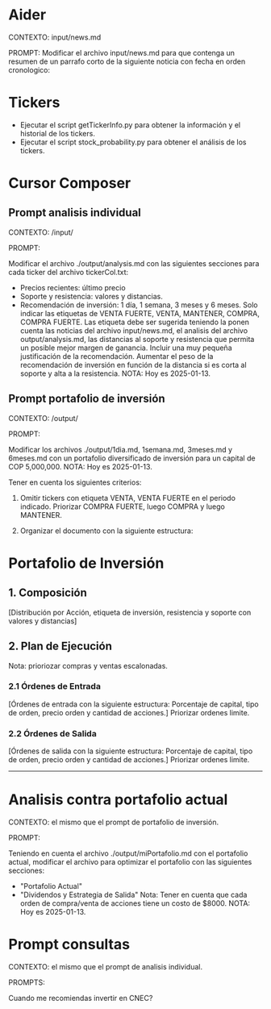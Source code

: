 # Aider
CONTEXTO: input/news.md

PROMPT: Modificar el archivo input/news.md para que contenga un resumen de un parrafo corto de la siguiente noticia con fecha en orden cronologico:

# Tickers

- Ejecutar el script getTickerInfo.py para obtener la información y el historial de los tickers.
- Ejecutar el script stock_probability.py para obtener el análisis de los tickers.

# Cursor Composer

## Prompt analisis individual

CONTEXTO: /input/

PROMPT:

Modificar el archivo ./output/analysis.md con las siguientes secciones para cada ticker del archivo tickerCol.txt:
- Precios recientes: último precio
- Soporte y resistencia: valores y distancias.
- Recomendación de inversión: 1 día, 1 semana, 3 meses y 6 meses. Solo indicar las etiquetas de VENTA FUERTE, VENTA, MANTENER, COMPRA, COMPRA FUERTE. Las etiqueta debe ser sugerida teniendo la ponen cuenta las noticias del archivo input/news.md, el analisis del archivo output/analysis.md, las distancias al soporte y resistencia que permita un posible mejor margen de ganancia. Incluir una muy pequeña justificación de la recomendación. Aumentar el peso de la recomendación de inversión en función de la distancia si es corta al soporte y alta a la resistencia.
NOTA: Hoy es 2025-01-13.

## Prompt portafolio de inversión

CONTEXTO: /output/

PROMPT:

Modificar los archivos ./output/1dia.md, 1semana.md, 3meses.md y 6meses.md con un portafolio diversificado de inversión para un capital de COP 5,000,000.
NOTA: Hoy es 2025-01-13.

Tener en cuenta los siguientes criterios:

1. Omitir tickers con etiqueta VENTA, VENTA FUERTE en el periodo indicado. Priorizar COMPRA FUERTE, luego COMPRA y luego MANTENER.

2. Organizar el documento con la siguiente estructura:

# Portafolio de Inversión

## 1. Composición

[Distribución por Acción, etiqueta de inversión, resistencia y soporte con valores y distancias]

## 2. Plan de Ejecución

Nota: prioriozar compras y ventas escalonadas.

### 2.1 Órdenes de Entrada

[Órdenes de entrada con la siguiente estructura: Porcentaje de capital, tipo de orden, precio orden y cantidad de acciones.] Priorizar ordenes limite.

### 2.2 Órdenes de Salida

[Órdenes de salida con la siguiente estructura: Porcentaje de capital, tipo de orden, precio orden y cantidad de acciones.] Priorizar ordenes limite.

---

# Analisis contra portafolio actual

CONTEXTO: el mismo que el prompt de portafolio de inversión.

PROMPT:

Teniendo en cuenta el archivo ./output/miPortafolio.md con el portafolio actual, modificar el archivo para optimizar el portafolio con las siguientes secciones:
- "Portafolio Actual"
- "Dividendos y Estrategia de Salida"
Nota: Tener en cuenta que cada orden de compra/venta de acciones tiene un costo de $8000.
NOTA: Hoy es 2025-01-13.

# Prompt consultas

CONTEXTO: el mismo que el prompt de analisis individual.

PROMPTS:

Cuando me recomiendas invertir en CNEC?
